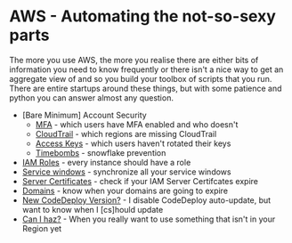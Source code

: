 # AWS - Automating the not-so-sexy parts

The more you use AWS, the more you realise there are either bits of information you need to know frequently or there isn't a nice way to get an aggregate view of and so you build your toolbox of scripts that you run. There are entire startups around these things, but with some patience and python you can answer almost any question.

- [Bare Minimum] Account Security
  - [MFA](mfa/README.md) - which users have MFA enabled and who doesn't
  - [CloudTrail](cloudtrail/README.md) - which regions are missing CloudTrail
  - [Access Keys](keys/README.md) - which users haven't rotated their keys
  - [Timebombs](timebombs/README.md) - snowflake prevention
- [IAM Roles](iam-roles/README.md) - every instance should have a role
- [Service windows](service-windows/README.md) - synchronize all your service windows
- [Server Certificates](certificates/README.md) - check if your IAM Server Certifcates expire
- [Domains](domains/README.md) - know when your domains are going to expire
- [New CodeDeploy Version?](codedeploy/README.md) - I disable CodeDeploy auto-update, but want to know when I [cs]hould update
- [Can I haz?](codecommit/README.md) - When you really want to use something that isn't in your Region yet
